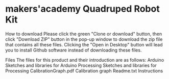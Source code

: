 # makers'academy Quadruped Robot Kit

How to download
  Please click the green "Clone or download" button, then click "Download ZIP" button in the pop-up window to download the zip file that contains all these files. Clicking the "Open in Desktop" button will lead you to install Github software instead of downloading these files. 

Files
  The files for this product and their introduction are as follows:
    Arduino                 Sketches and libraries for Arduino
    Processing              Sketches and libraries for Processing
    CalibrationGraph.pdf    Calibration graph
    Readme.txt              Instructions
